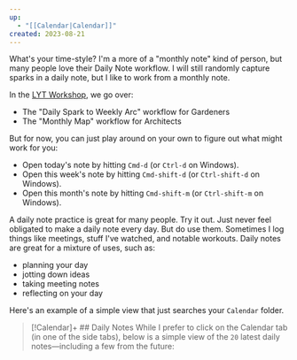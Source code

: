 ```yaml
---
up:
  - "[[Calendar|Calendar]]"
created: 2023-08-21
---
```

What's your time-style? I'm a more of a "monthly note" kind of person, but many people love their Daily Note workflow. I will still randomly capture sparks in a daily note, but I like to work from a monthly note.

In the [LYT Workshop](https://www.linkingyourthinking.com/), we go over:

- The "Daily Spark to Weekly Arc" workflow for Gardeners
- The "Monthly Map" workflow for Architects

But for now, you can just play around on your own to figure out what might work for you:

- Open today's note by hitting `Cmd-d` (or `Ctrl-d` on Windows).
- Open this week's note by hitting `Cmd-shift-d` (or `Ctrl-shift-d` on Windows).
- Open this month's note by hitting `Cmd-shift-m` (or `Ctrl-shift-m` on Windows).

A daily note practice is great for many people. Try it out. Just never feel obligated to make a daily note every day. But do use them. Sometimes I log things like meetings, stuff I've watched, and notable workouts. Daily notes are great for a mixture of uses, such as: 

- planning your day
- jotting down ideas
- taking meeting notes
- reflecting on your day

Here's an example of a simple view that just searches your `Calendar` folder.

> [!Calendar]+ ## Daily Notes
> While I prefer to click on the Calendar tab (in one of the side tabs), below is a simple view of the `20` latest daily notes—including a few from the future:
> 
>  
